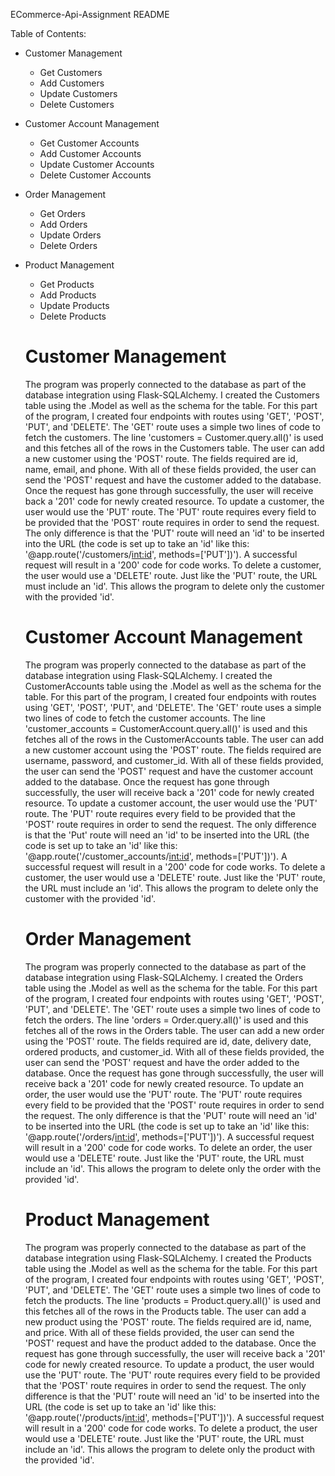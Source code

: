 ECommerce-Api-Assignment README

Table of Contents:
- Customer Management
    - Get Customers
    - Add Customers
    - Update Customers
    - Delete Customers
- Customer Account Management
    - Get Customer Accounts
    - Add Customer Accounts
    - Update Customer Accounts
    - Delete Customer Accounts
- Order Management
    - Get Orders
    - Add Orders
    - Update Orders
    - Delete Orders
- Product Management
    - Get Products
    - Add Products
    - Update Products
    - Delete Products
 
  # Customer Management #
  
  The program was properly connected to the database as part of the database integration using Flask-SQLAlchemy. I created the Customers table using the .Model as well as the schema for
  the table. For this part of the program, I created four endpoints with routes using 'GET', 'POST', 'PUT', and 'DELETE'. The 'GET' route uses a simple two lines of code to fetch the
  customers. The line 'customers = Customer.query.all()' is used and this fetches all of the rows in the Customers table. The user can add a new customer using the 'POST' route. The
  fields required are id, name, email, and phone. With all of these fields provided, the user can send the 'POST' request and have the customer added to the database. Once the request
  has gone through successfully, the user will receive back a '201' code for newly created resource. To update a customer, the user would use the 'PUT' route. The 'PUT' route requires
  every field to be provided that the 'POST' route requires in order to send the request. The only difference is that the 'PUT' route will need an 'id' to be inserted into the URL
  (the code is set up to take an 'id' like this: '@app.route('/customers/<int:id>', methods=['PUT'])'). A successful request will result in a '200' code for code works. To delete a
  customer, the user would use a 'DELETE' route. Just like the 'PUT' route, the URL must include an 'id'. This allows the program to delete only the customer with the provided 'id'.
  
  # Customer Account Management #
  
  The program was properly connected to the database as part of the database integration using Flask-SQLAlchemy. I created the CustomerAccounts table using the .Model as well as the
  schema for the table. For this part of the program, I created four endpoints with routes using 'GET', 'POST', 'PUT', and 'DELETE'. The 'GET' route uses a simple two lines of code to
  fetch the customer accounts. The line 'customer_accounts = CustomerAccount.query.all()' is used and this fetches all of the rows in the CustomerAccounts table. The user can add a new
  customer account using the 'POST' route. The fields required are username, password, and customer_id. With all of these fields provided, the user can send the 'POST' request and have
  the customer account added to the database. Once the request has gone through successfully, the user will receive back a '201' code for newly created resource. To update a customer
  account, the user would use the 'PUT' route. The 'PUT' route requires every field to be provided that the 'POST' route requires in order to send the request. The only difference is
  that the 'Put' route will need an 'id' to be inserted into the URL (the code is set up to take an 'id' like this: '@app.route('/customer_accounts/<int:id>', methods=['PUT'])'). A
  successful request will result in a '200' code for code works. To delete a customer, the user would use a 'DELETE' route. Just like the 'PUT' route, the URL must include an 'id'. This
  allows the program to delete only the customer with the provided 'id'.
  
  # Order Management #
  
  The program was properly connected to the database as part of the database integration using Flask-SQLAlchemy. I created the Orders table using the .Model as well as the schema for
  the table. For this part of the program, I created four endpoints with routes using 'GET', 'POST', 'PUT', and 'DELETE'. The 'GET' route uses a simple two lines of code to fetch the
  orders. The line 'orders = Order.query.all()' is used and this fetches all of the rows in the Orders table. The user can add a new order using the 'POST' route. The
  fields required are id, date, delivery date, ordered products, and customer_id. With all of these fields provided, the user can send the 'POST' request and have the order added to
  the database. Once the request has gone through successfully, the user will receive back a '201' code for newly created resource. To update an order, the user would use the 'PUT'
  route. The 'PUT' route requires every field to be provided that the 'POST' route requires in order to send the request. The only difference is that the 'PUT' route will need an 'id'
  to be inserted into the URL (the code is set up to take an 'id' like this: '@app.route('/orders/<int:id>', methods=['PUT'])'). A successful request will result in a '200' code for
  code works. To delete an order, the user would use a 'DELETE' route. Just like the 'PUT' route, the URL must include an 'id'. This allows the program to delete only the order with
  the provided 'id'.
  
  # Product Management #
  
  The program was properly connected to the database as part of the database integration using Flask-SQLAlchemy. I created the Products table using the .Model as well as the schema for
  the table. For this part of the program, I created four endpoints with routes using 'GET', 'POST', 'PUT', and 'DELETE'. The 'GET' route uses a simple two lines of code to fetch the
  products. The line 'products = Product.query.all()' is used and this fetches all of the rows in the Products table. The user can add a new product using the 'POST' route. The
  fields required are id, name, and price. With all of these fields provided, the user can send the 'POST' request and have the product added to the database. Once the request has gone
  through successfully, the user will receive back a '201' code for newly created resource. To update a product, the user would use the 'PUT' route. The 'PUT' route requires every field
  to be provided that the 'POST' route requires in order to send the request. The only difference is that the 'PUT' route will need an 'id' to be inserted into the URL (the code is set
  up to take an 'id' like this: '@app.route('/products/<int:id>', methods=['PUT'])'). A successful request will result in a '200' code for code works. To delete a product, the user
  would use a 'DELETE' route. Just like the 'PUT' route, the URL must include an 'id'. This allows the program to delete only the product with the provided 'id'.

